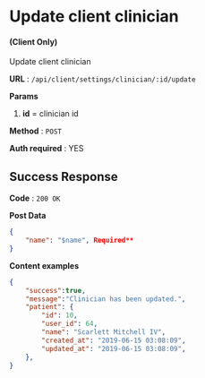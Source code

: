 # Update client clinician

#### (**Client Only**)

Update client clinician

**URL** : `/api/client/settings/clinician/:id/update`

**Params**
1. **id** = clinician id

**Method** : `POST`

**Auth required** : YES

## Success Response

**Code** : `200 OK`

**Post Data**

```json
{
    "name": "$name", Required**
}
```


**Content examples**

```json
{
    "success":true,
    "message":"Clinician has been updated.",
    "patient": {
        "id": 10,
        "user_id": 64,
        "name": "Scarlett Mitchell IV",
        "created_at": "2019-06-15 03:08:09",
        "updated_at": "2019-06-15 03:08:09",
    },
}
```
